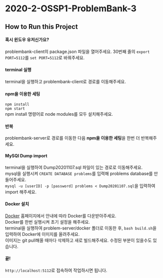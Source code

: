 # 2020-2-OSSP1-ProblemBank-3

## How to Run this Project
#### 혹시 윈도우 유저신가요?
problembank-client의 package.json 파일을 열어주세요.
30번째 줄의 `export PORT=5112`를 `set PORT=5112`로 바꿔주세요.

#### terminal 실행
terminal을 실행하고 problembank-client로 경로를 이동해주세요.

#### npm을 이용한 세팅
`npm install`<br>`npm start`<br>
npm install 명령어로 node modules를 모두 설치해주세요.

#### 반복
problembank-server로 경로를 이동한 다음 **npm을 이용한 세팅**을 한번 더 반복해주세요.

#### MySQl Dump import
terminal을 실행하여 Dump20201107.sql 파일이 있는 경로로 이동해주세요.<br>mysql을 실행시켜 `CREATE DATABASE problems`를 입력해 problems database를 만들어주세요.
<br>`mysql -u [userID] -p [password] problems < Dump20201107.sql`을 입력하여 import 해주세요.

#### Docker 설치
[Docker](https://www.docker.com/get-started) 홈페이지에서 안내에 따라 Docker를 다운받아주세요.
<br>Docker를 한번 실행시켜 초기 설정을 해주세요.
<br>terminal을 실행하여 problem-server/docker 폴더로 이동한 후, `bash build.sh`을 입력하여 Docker에 이미지를 올려주세요.
<br>이미지는 git pull해올 때마다 삭제하고 새로 빌드해주세요. 수정된 부분이 있을수도 있습니다.

#### 끝!
`http://localhost:5112`로 접속하여 작업하시면 됩니다.
